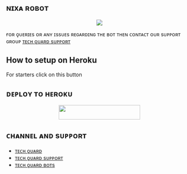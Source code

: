 ## ɴɪxᴀ ʀᴏʙᴏᴛ

<p align="center">
  <img src="https://telegra.ph/file/68465fc62268edcecc71d.jpg">
</p>

ғᴏʀ ǫᴜᴇʀɪᴇs ᴏʀ ᴀɴʏ ɪssᴜᴇs ʀᴇɢᴀʀᴅɪɴɢ ᴛʜᴇ ʙᴏᴛ ᴛʜᴇɴ ᴄᴏɴᴛᴀᴄᴛ ᴏᴜʀ sᴜᴘᴘᴏʀᴛ ɢʀᴏᴜᴘ [ᴛᴇᴄʜ ǫᴜᴀʀᴅ sᴜᴘᴘᴏʀᴛ](https://t.me/TechQuardSupport)
## How to setup on Heroku 
For starters click on this button 

## ᴅᴇᴘʟᴏʏ ᴛᴏ ʜᴇʀᴏᴋᴜ
<p align="center"><a href="https://heroku.com/deploy?template=https://github.com/Sumit9969/Nixa-Robot"> <img src="https://img.shields.io/badge/Deploy%20To%20Heroku-black?style=for-the-badge&logo=heroku" width="220" height="38.45"/></a></p>


## ᴄʜᴀɴɴᴇʟ ᴀɴᴅ sᴜᴘᴘᴏʀᴛ

* [ᴛᴇᴄʜ ǫᴜᴀʀᴅ](https://telegram.dog/TechQuard)
* [ᴛᴇᴄʜ ǫᴜᴀʀᴅ sᴜᴘᴘᴏʀᴛ](https://telegram.dog/TechQuardSupport)
* [ᴛᴇᴄʜ ǫᴜᴀʀᴅ ʙᴏᴛs](https://telegram.dog/TechQuardBots)






